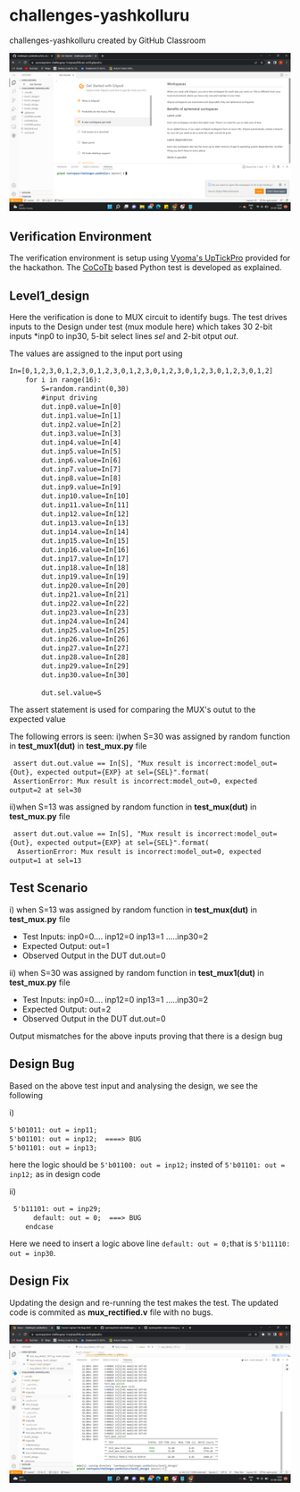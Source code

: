 # challenges-yashkolluru
challenges-yashkolluru created by GitHub Classroom

![](https://github.com/vyomasystems-lab/challenges-yashkolluru/blob/master/Screenshot%20(86).png)
## Verification Environment

The verification environment is setup using [Vyoma's UpTickPro](https://vyomasystems.com) provided for the hackathon. The [CoCoTb](https://www.cocotb.org/) based Python test is developed as explained.

## Level1_design

Here the verification is done to MUX circuit to identify bugs. 
The test drives inputs to the Design under test (mux module here) which takes 30 2-bit inputs *inp0 to inp30, 5-bit select lines *sel* and 2-bit otput *out*.

The values are assigned to the input port using 
```
In=[0,1,2,3,0,1,2,3,0,1,2,3,0,1,2,3,0,1,2,3,0,1,2,3,0,1,2,3,0,1,2]
    for i in range(16):
        S=random.randint(0,30)
        #input driving
        dut.inp0.value=In[0]
        dut.inp1.value=In[1]
        dut.inp2.value=In[2]
        dut.inp3.value=In[3]
        dut.inp4.value=In[4]
        dut.inp5.value=In[5]
        dut.inp6.value=In[6]
        dut.inp7.value=In[7]
        dut.inp8.value=In[8]
        dut.inp9.value=In[9]
        dut.inp10.value=In[10]
        dut.inp11.value=In[11]
        dut.inp12.value=In[12]
        dut.inp13.value=In[13]
        dut.inp14.value=In[14]
        dut.inp15.value=In[15]
        dut.inp16.value=In[16]
        dut.inp17.value=In[17]
        dut.inp18.value=In[18]
        dut.inp19.value=In[19]
        dut.inp20.value=In[20]
        dut.inp21.value=In[21]
        dut.inp22.value=In[22]
        dut.inp23.value=In[23]
        dut.inp24.value=In[24]
        dut.inp25.value=In[25]
        dut.inp26.value=In[26]
        dut.inp27.value=In[27]
        dut.inp28.value=In[28]
        dut.inp29.value=In[29]
        dut.inp30.value=In[30]
    
        dut.sel.value=S
```
The assert statement is used for comparing the MUX's outut to the expected value

The following errors is seen:
i)when S=30 was assigned by random function in **test_mux1(dut)** in **test_mux.py** file
```
 assert dut.out.value == In[S], "Mux result is incorrect:model_out={Out}, expected output={EXP} at sel={SEL}".format(
 AssertionError: Mux result is incorrect:model_out=0, expected output=2 at sel=30
```
ii)when S=13 was assigned by random function in **test_mux(dut)** in **test_mux.py** file
```
 assert dut.out.value == In[S], "Mux result is incorrect:model_out={Out}, expected output={EXP} at sel={SEL}".format(
  AssertionError: Mux result is incorrect:model_out=0, expected output=1 at sel=13
```

## Test Scenario
i) when S=13 was assigned by random function in **test_mux(dut)** in **test_mux.py** file
- Test Inputs: inp0=0.... inp12=0 inp13=1 .....inp30=2
- Expected Output: out=1
- Observed Output in the DUT dut.out=0

ii) when S=30 was assigned by random function in **test_mux1(dut)** in **test_mux.py** file
- Test Inputs: inp0=0.... inp12=0 inp13=1 .....inp30=2
- Expected Output: out=2
- Observed Output in the DUT dut.out=0

Output mismatches for the above inputs proving that there is a design bug

## Design Bug
Based on the above test input and analysing the design, we see the following

i)
```
5'b01011: out = inp11;
5'b01101: out = inp12;  ====> BUG
5'b01101: out = inp13;
```
here the logic should be ``5'b01100: out = inp12;`` insted of ``5'b01101: out = inp12;`` as in design code

ii)
```
 5'b11101: out = inp29;
      default: out = 0;  ===> BUG
    endcase
```
Here we need to insert a logic above line ``default: out = 0;``that is ``5'b11110: out = inp30``.

## Design Fix
Updating the design and re-running the test makes the test. The updated code is commited as **mux_rectified.v** file with no bugs.

![](https://github.com/vyomasystems-lab/challenges-yashkolluru/blob/master/Screenshot%20(88).png)

